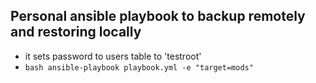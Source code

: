 ## Personal ansible playbook to backup remotely and restoring locally
* it sets password to users table to 'testroot'
* ```bash ansible-playbook playbook.yml -e "target=mods" ```